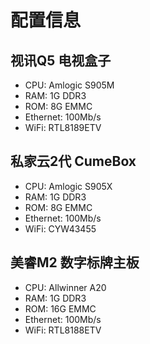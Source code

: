 # 配置信息
## 视讯Q5 电视盒子
- CPU: Amlogic S905M
- RAM: 1G DDR3
- ROM: 8G EMMC
- Ethernet: 100Mb/s
- WiFi: RTL8189ETV

## 私家云2代 CumeBox
- CPU: Amlogic S905X
- RAM: 1G DDR3
- ROM: 8G EMMC
- Ethernet: 100Mb/s
- WiFi: CYW43455

## 美睿M2 数字标牌主板
- CPU: Allwinner A20
- RAM: 1G DDR3
- ROM: 16G EMMC
- Ethernet: 100Mb/s
- WiFi: RTL8188ETV
